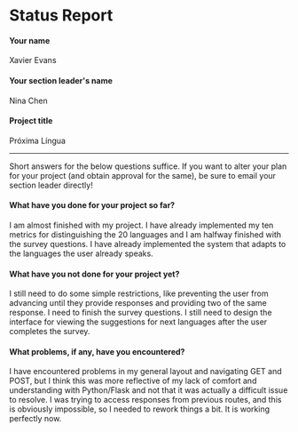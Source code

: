 # Status Report

#### Your name

Xavier Evans

#### Your section leader's name

Nina Chen

#### Project title

Próxima Língua

***

Short answers for the below questions suffice. If you want to alter your plan for your project (and obtain approval for the same), be sure to email your section leader directly!

#### What have you done for your project so far?

I am almost finished with my project. I have already implemented my ten metrics for distinguishing the 20 languages and I am halfway finished with the survey questions.
I have already implemented the system that adapts to the languages the user already speaks.

#### What have you not done for your project yet?

I still need to do some simple restrictions, like preventing the user from advancing until they provide responses and providing two of the same response. I need to finish the survey questions.
I still need to design the interface for viewing the suggestions for next languages after the user completes the survey.

#### What problems, if any, have you encountered?

I have encountered problems in my general layout and navigating GET and POST,
but I think this was more reflective of my lack of comfort and understanding with Python/Flask and not that it was actually a difficult issue to resolve.
I was trying to access responses from previous routes, and this is obviously impossible, so I needed to rework things a bit. It is working perfectly now.
